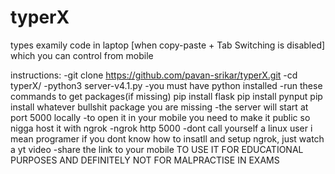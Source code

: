 # typerX
types examily code in laptop [when copy-paste + Tab Switching is disabled] which you can control from mobile

instructions:
-git clone https://github.com/pavan-srikar/typerX.git
-cd typerX/
-python3 server-v4.1.py
-you must have python installed
-run these commands to get packages(if missing)
    pip install flask
    pip install pynput
    pip install whatever bullshit package you are missing
-the server will start at port 5000 locally 
-to open it in your mobile you need to make it public so nigga host it with ngrok
-ngrok http 5000
-dont call yourself a linux user i mean programer if you dont know how to insatll and setup ngrok, just watch a yt video
-share the link to your mobile TO USE IT FOR EDUCATIONAL PURPOSES AND DEFINITELY NOT FOR MALPRACTISE IN EXAMS